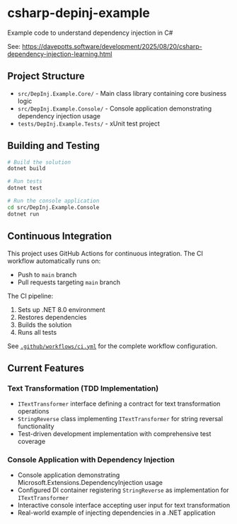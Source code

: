 # csharp-depinj-example
Example code to understand dependency injection in C#

See: https://davepotts.software/development/2025/08/20/csharp-dependency-injection-learning.html

## Project Structure

- `src/DepInj.Example.Core/` - Main class library containing core business logic
- `src/DepInj.Example.Console/` - Console application demonstrating dependency injection usage
- `tests/DepInj.Example.Tests/` - xUnit test project

## Building and Testing

```bash
# Build the solution
dotnet build

# Run tests
dotnet test

# Run the console application
cd src/DepInj.Example.Console
dotnet run
```

## Continuous Integration

This project uses GitHub Actions for continuous integration. The CI workflow automatically runs on:
- Push to `main` branch
- Pull requests targeting `main` branch

The CI pipeline:
1. Sets up .NET 8.0 environment
2. Restores dependencies
3. Builds the solution
4. Runs all tests

See [`.github/workflows/ci.yml`](.github/workflows/ci.yml) for the complete workflow configuration.

## Current Features

### Text Transformation (TDD Implementation)
- `ITextTransformer` interface defining a contract for text transformation operations
- `StringReverse` class implementing `ITextTransformer` for string reversal functionality
- Test-driven development implementation with comprehensive test coverage

### Console Application with Dependency Injection
- Console application demonstrating Microsoft.Extensions.DependencyInjection usage
- Configured DI container registering `StringReverse` as implementation for `ITextTransformer`
- Interactive console interface accepting user input for text transformation
- Real-world example of injecting dependencies in a .NET application



